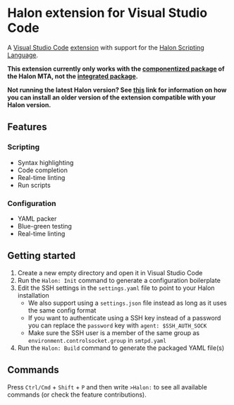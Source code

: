 # Halon extension for Visual Studio Code

A [Visual Studio Code](https://code.visualstudio.com/) [extension](https://docs.halon.io/go/vscodeplugin) with support for the [Halon Scripting Language](http://docs.halon.se/hsl).

**This extension currently only works with the [componentized package](https://docs.halon.io/manual/comp.html) of the Halon MTA, not the [integrated package](https://docs.halon.io/manual/integrated.html).**

**Not running the latest Halon version? See [this](https://github.com/microsoft/vscode/issues/12764#issuecomment-442370545) link for information on how you can install an older version of the extension compatible with your Halon version.**

## Features

### Scripting
* Syntax highlighting
* Code completion
* Real-time linting
* Run scripts

### Configuration
* YAML packer
* Blue-green testing
* Real-time linting

## Getting started

1. Create a new empty directory and open it in Visual Studio Code
2. Run the `Halon: Init` command to generate a configuration boilerplate
3. Edit the SSH settings in the `settings.yaml` file to point to your Halon installation
    * We also support using a `settings.json` file instead as long as it uses the same config format
    * If you want to authenticate using a SSH key instead of a password you can replace the `password` key with `agent: $SSH_AUTH_SOCK`
    * Make sure the SSH user is a member of the same group as `environment.controlsocket.group` in `smtpd.yaml`
5. Run the `Halon: Build` command to generate the packaged YAML file(s)

## Commands

Press `Ctrl/Cmd` + `Shift` + `P` and then write `>Halon:` to see all available commands (or check the feature contributions).